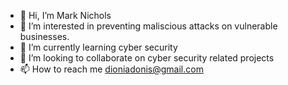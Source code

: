 - 👋 Hi, I’m Mark Nichols
- 👀 I’m interested in preventing maliscious attacks on vulnerable businesses.
- 🌱 I’m currently learning cyber security
- 💞️ I’m looking to collaborate on cyber security related projects
- 📫 How to reach me dioniadonis@gmail.com

<!---
dioniadonis/dioniadonis is a ✨ special ✨ repository because its `README.md` (this file) appears on your GitHub profile.
You can click the Preview link to take a look at your changes.
--->
